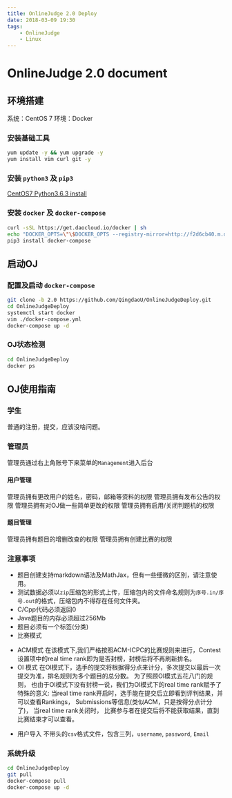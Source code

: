 ```yaml
---
title: OnlineJudge 2.0 Deploy
date: 2018-03-09 19:30
tags: 
    - OnlineJudge
    - Linux
---
```


# OnlineJudge 2.0 document

## 环境搭建
系统：CentOS 7
环境：Docker

<!-- more -->

### 安装基础工具
```bash
yum update -y && yum upgrade -y
yum install vim curl git -y
```

### 安装 `python3` 及 `pip3`
[CentOS7 Python3.6.3 install](http://aoiyuki.org/CentOS-7-python3-6-3-install.html)

### 安装 `docker` 及 `docker-compose`
```bash
curl -sSL https://get.daocloud.io/docker | sh
echo "DOCKER_OPTS=\"\$DOCKER_OPTS --registry-mirror=http://f2d6cb40.m.daocloud.io\"" | sudo tee -a /etc/default/docker
pip3 install docker-compose
```

## 启动OJ
### 配置及启动 `docker-compose`
```bash
git clone -b 2.0 https://github.com/QingdaoU/OnlineJudgeDeploy.git
cd OnlineJudgeDeploy
systemctl start docker
vim ./docker-compose.yml
docker-compose up -d
```

### OJ状态检测
```bash
cd OnlineJudgeDeploy
docker ps
```

## OJ使用指南
### 学生
普通的注册，提交，应该没啥问题。
### 管理员
管理员通过右上角账号下来菜单的`Management`进入后台
#### 用户管理
管理员拥有更改用户的姓名，密码，邮箱等资料的权限
管理员拥有发布公告的权限
管理员拥有对OJ做一些简单更改的权限
管理员拥有启用/关闭判题机的权限
#### 题目管理
管理员拥有题目的增删改查的权限
管理员拥有创建比赛的权限

### 注意事项
- 题目创建支持markdown语法及MathJax，但有一些细微的区别，请注意使用。
- 测试数据必须以`zip`压缩包的形式上传，压缩包内的文件命名规则为`序号.in/序号.out`的格式，压缩包内不得存在任何文件夹。
- C/Cpp代码必须返回0
- Java题目的内存必须超过256Mb
- 题目必须有一个标签(分类)
- 比赛模式
 + ACM模式
 在该模式下,我们严格按照ACM-ICPC的比赛规则来进行，Contest设置项中的real time rank即为是否封榜，封榜后将不再刷新排名。
 + OI 模式
 在OI模式下，选手的提交将根据得分点来计分，多次提交以最后一次提交为准，排名规则为多个题目的总分数。
 为了照顾OI模式五花八门的规则， 也由于OI模式下没有封榜一说，我们为OI模式下的real time rank赋予了特殊的意义:
 当real time rank开启时，选手能在提交后立即看到评判结果，并可以查看Rankings， Submissions等信息(类似ACM，只是按得分点计分了)， 当real time rank关闭时， 比赛参与者在提交后将不能获取结果，直到比赛结束才可以查看。
- 用户导入
 不带头的`csv`格式文件，包含三列，`username`, `password`, `Email`
 
 ### 系统升级
 ```bash
 cd OnlineJudgeDeploy
 git pull
 docker-compose pull
 docker-compose up -d
 ```